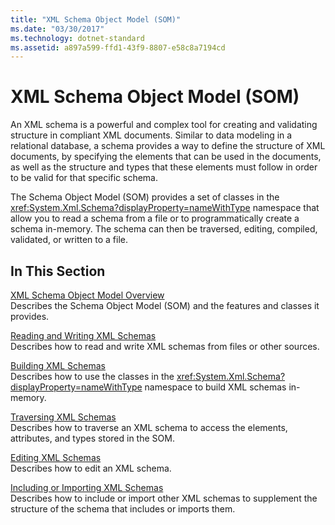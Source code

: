 ```yaml
---
title: "XML Schema Object Model (SOM)"
ms.date: "03/30/2017"
ms.technology: dotnet-standard
ms.assetid: a897a599-ffd1-43f9-8807-e58c8a7194cd
---
```

# XML Schema Object Model (SOM)
An XML schema is a powerful and complex tool for creating and validating structure in compliant XML documents. Similar to data modeling in a relational database, a schema provides a way to define the structure of XML documents, by specifying the elements that can be used in the documents, as well as the structure and types that these elements must follow in order to be valid for that specific schema.  
  
 The Schema Object Model (SOM) provides a set of classes in the <xref:System.Xml.Schema?displayProperty=nameWithType> namespace that allow you to read a schema from a file or to programmatically create a schema in-memory. The schema can then be traversed, editing, compiled, validated, or written to a file.  
  
## In This Section  
 [XML Schema Object Model Overview](xml-schema-object-model-overview.md)  
 Describes the Schema Object Model (SOM) and the features and classes it provides.  
  
 [Reading and Writing XML Schemas](reading-and-writing-xml-schemas.md)  
 Describes how to read and write XML schemas from files or other sources.  
  
 [Building XML Schemas](building-xml-schemas.md)  
 Describes how to use the classes in the <xref:System.Xml.Schema?displayProperty=nameWithType> namespace to build XML schemas in-memory.  
  
 [Traversing XML Schemas](traversing-xml-schemas.md)  
 Describes how to traverse an XML schema to access the elements, attributes, and types stored in the SOM.  
  
 [Editing XML Schemas](editing-xml-schemas.md)  
 Describes how to edit an XML schema.  
  
 [Including or Importing XML Schemas](including-or-importing-xml-schemas.md)  
 Describes how to include or import other XML schemas to supplement the structure of the schema that includes or imports them.
